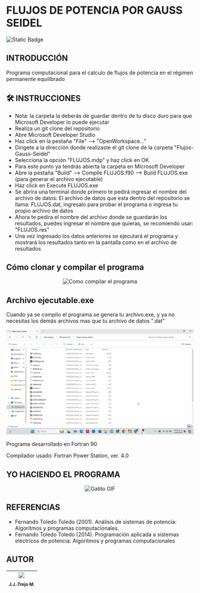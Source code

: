 <h1>FLUJOS DE POTENCIA POR GAUSS SEIDEL</h1>

![Static Badge](https://img.shields.io/badge/STATUS-EN%20PROCESO-blue)

## INTRODUCCIÓN
<p>Programa computacional para el calculo de flujos de potencia en el régimen permanente equilibrado</p>

## :hammer_and_wrench: INSTRUCCIONES
- Nota: la carpeta la deberás de guardar dentro de tu disco duro para que Microsoft Developer lo puede ejecutar
- Realiza un git clone del repositorio
- Abre Microsoft Developer Studio
- Haz click en la pestaña "File" --> "OpenWorkspace..."
- Dirigete a la dirección donde realizaste el git clone de la carpeta "Flujos-Gauss-Seidel"
- Selecciona la opción "FLUJOS.mdp" y haz click en OK
- Para este punto ya tendrás abierta la carpeta en MIcrosoft Developer
- Abre la pestaña "Build" --> Compile FLUJOS.f90 --> Build FLUJOS.exe (para generar el archivo ejecutable)
- Haz click en Execute FLUJOS.exe
- Se abrira una terminal donde primero te pedirá ingresar el nombre del archivo de datos: El archivo de datos que esta dentro del repositorio se llama: FLUJOS.dat, ingresalo para probar el programa o ingresa tu propio archivo de datos
- Ahora te pedira el nombre del archivo donde se guardarán los resultados, puedes ingresar el nombre que quieras, se recomiendo usar: "FLUJOS.res"
- Una vez ingresado los datos anteriores se ejecutará el programa y mostrará los resultados tanto en la pantalla como en el archivo de resultados

## Cómo clonar y compilar el programa
<p align="center">
  <img src="assets/Inicializar.gif" width="700" alt="Como compilar el programa">
</p>

## Archivo ejecutable.exe
<p>Cuando ya se compilo el programa se genera tu archivo.exe, y ya no necesitas los demás archivos mas que tu archivo de datos ".dat" </p>

<p align="center">
  <img src="assets/ejecutable.gif" width="700" alt="Archivo ejecutable">
</p>

<!--   Forma alternativa de ingresar un gif                  -->
<!--   ![Como compilar el programa](assets/Inicializar.gif)  -->
<!--   ![Archivo ejecutable.exe](assets/ejecutable.gif)      -->

<p>Programa desarrollado en Fortran 90</p>
<p>Compilador usado: Fortran Power Station, ver. 4.0</p>

## YO HACIENDO EL PROGRAMA
<p align="center">
    <img src="https://media.giphy.com/media/JIX9t2j0ZTN9S/giphy.gif" width="300" alt="Gatito GIF">
    <!-- ![Gatito GIF](https://media.giphy.com/media/JIX9t2j0ZTN9S/giphy.gif) -->  
</p>

## REFERENCIAS
- Fernando Toledo Toledo (2001). Análisis de sistemas de potencia: Algoritmos y programas computacionales.
- Fernando Toledo Toledo (2014). Programación aplicada a sistemas eléctricos de potencia: Algoritmos y programas computacionales

## AUTOR
| [<img src="https://avatars.githubusercontent.com/u/134732505?v=4" width=115><br><sub> J.J. Trejo M. </sub>](https://github.com/Yisus-1) |
| :---: |
